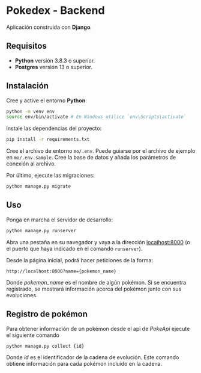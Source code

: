 # Pokedex - Backend

Aplicación construida con **Django**.

## Requisitos

- **Python** versión 3.8.3 o superior.
- **Postgres** versión 13 o superior.

## Instalación

Cree y active el entorno **Python**:

```bash
python -m venv env
source env/bin/activate # En Windows utilice `env\Scripts\activate`
```

Instale las dependencias del proyecto:

```bash
pip install -r requirements.txt
```

Cree el archivo de entorno `mo/.env`. Puede guiarse por el archivo de ejemplo en `mo/.env.sample`. Cree la base de datos y añada los parámetros de conexión al archivo.

Por último, ejecute las migraciones:

```bash
python manage.py migrate
```

## Uso

Ponga en marcha el servidor de desarrollo:

```bash
python manage.py runserver
```

Abra una pestaña en su navegador y vaya a la dirección [localhost:8000](http://localhost:8000) (o el puerto que haya indicado en el comando `runserver`).

Desde la página inicial, podrá hacer peticiones de la forma:

```url
http://localhost:8000?name={pokemon_name}
```

Donde _pokemon_name_ es el nombre de algún pokémon. Si se encuentra registrado, se mostrará información
acerca del pokémon junto con sus evoluciones.

## Registro de pokémon

Para obtener información de un pokémon desde el api de *PokeApi* ejecute el siguiente comando

```bash
python manage.py collect {id}
```

Donde _id_ es el identificador de la cadena de evolución. Este comando obtiene información para cada pokémon incluido en la cadena.
